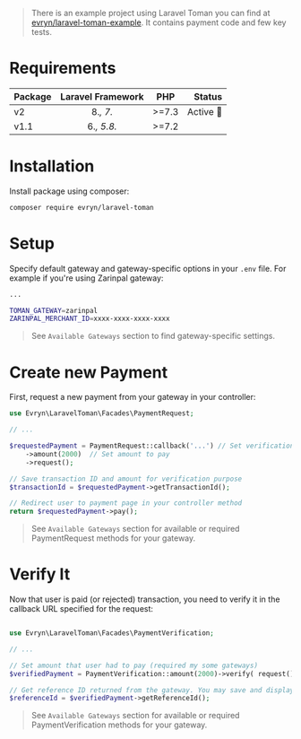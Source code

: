 > There is an example project using Laravel Toman you can find at [evryn/laravel-toman-example](https://github.com/evryn/laravel-toman-example). It contains payment code and few key tests.

# Requirements

| Package | Laravel Framework | PHP  | Status |
| ------------- |:-------------:|:-----:| ---:|
| v2      | 8.*, 7.* | >=7.3 | Active 🚀 |
| v1.1      | 6.*, 5.8.*       |   >=7.2 |  |

# Installation

Install package using composer:
```bash
composer require evryn/laravel-toman
```

# Setup

Specify default gateway and gateway-specific options in your `.env` file. For example if you're using Zarinpal gateway:
```bash
...

TOMAN_GATEWAY=zarinpal
ZARINPAL_MERCHANT_ID=xxxx-xxxx-xxxx-xxxx
```

> See `Available Gateways` section to find gateway-specific settings.

# Create new Payment

First, request a new payment from your gateway in your controller:
```php
use Evryn\LaravelToman\Facades\PaymentRequest;

// ...

$requestedPayment = PaymentRequest::callback('...') // Set verification callback URL
    ->amount(2000)  // Set amount to pay
    ->request();

// Save transaction ID and amount for verification purpose
$transactionId = $requestedPayment->getTransactionId();

// Redirect user to payment page in your controller method
return $requestedPayment->pay();
```

> See `Available Gateways` section for available or required PaymentRequest methods for your gateway.

# Verify It

Now that user is paid (or rejected) transaction, you need to verify it in the callback URL specified for the request:
```php

use Evryn\LaravelToman\Facades\PaymentVerification;

// ...

// Set amount that user had to pay (required my some gateways)
$verifiedPayment = PaymentVerification::amount(2000)->verify( request() );

// Get reference ID returned from the gateway. You may save and display it to user.
$referenceId = $verifiedPayment->getReferenceId();
```

> See `Available Gateways` section for available or required PaymentVerification methods for your gateway.
